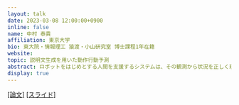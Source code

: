 ```yaml
---
layout: talk
date: 2023-03-08 12:00:00+0900
inline: false
name: 中村 泰貴
affiliation: 東京大学
bio: 東大院・情報理工 猿渡・小山研究室 博士課程1年在籍
website: 
topic: 説明文生成を用いた動作行動予測
abstract: ロボットをはじめとする人間を支援するシステムは、その観測から状況を正しく理解し、人間が必要とする支援行動を出力する必要がある。特に人間を対象とした支援において、システムがどのような状況理解を行い、どのような動作行動の生成しようとしているかは、言語で表現することが重要である。そこで本研究では、現在の状況からシステムが行うべき行動を予測しその内容を言語で説明する、動作行動予測とその言語化 (captioning operative action) に取り組む。具体的には、ある状況とそこに対して何らかの支援行動が行われた状況の画像を入力とし、どのような支援行動が行われたかを説明する言語化タスクによって動作行動予測を実現するシステムを構築した。この際、行われた支援行動に相当する動作のシーングラフ予測を補助タスクを用いることで、シーングラフのアノテーションが存在しないテストセットに対しても精度高く動作行動の予測・言語化を行うことができることが確認された。
display: true
---
```

[[論文]](https://arxiv.org/abs/2210.02735) [[スライド]](https://speakerdeck.com/supikiti/yan-jiu-hui-fa-biao-zi-liao)
